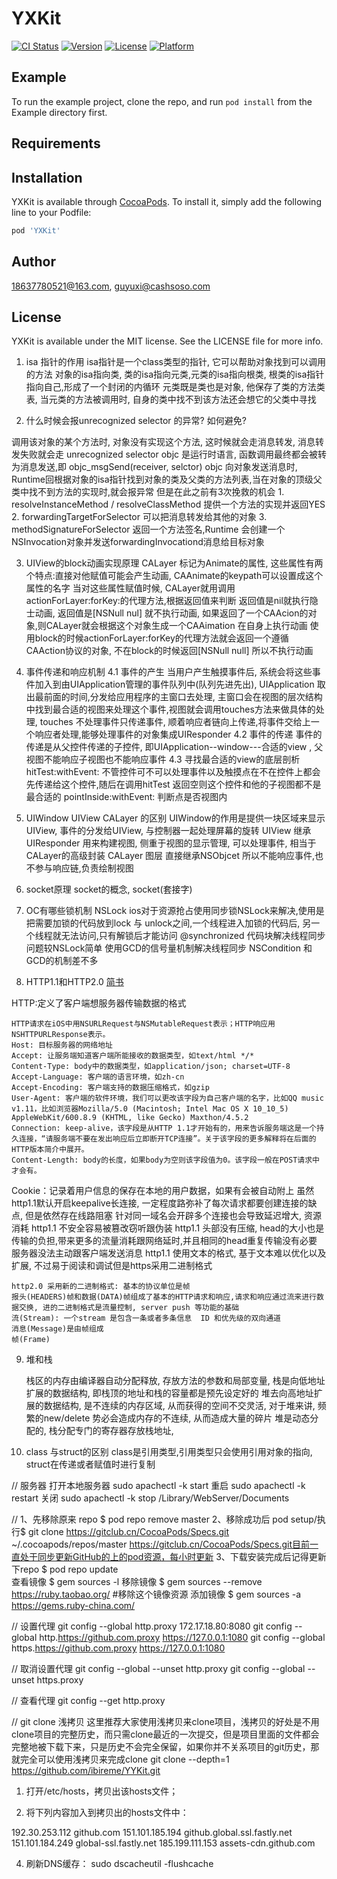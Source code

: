 # YXKit

[![CI Status](https://img.shields.io/travis/18637780521@163.com/YXKit.svg?style=flat)](https://travis-ci.org/18637780521@163.com/YXKit)
[![Version](https://img.shields.io/cocoapods/v/YXKit.svg?style=flat)](https://cocoapods.org/pods/YXKit)
[![License](https://img.shields.io/cocoapods/l/YXKit.svg?style=flat)](https://cocoapods.org/pods/YXKit)
[![Platform](https://img.shields.io/cocoapods/p/YXKit.svg?style=flat)](https://cocoapods.org/pods/YXKit)

## Example

To run the example project, clone the repo, and run `pod install` from the Example directory first.

## Requirements

## Installation

YXKit is available through [CocoaPods](https://cocoapods.org). To install
it, simply add the following line to your Podfile:

```ruby
pod 'YXKit'
```

## Author

18637780521@163.com, guyuxi@cashsoso.com

## License

YXKit is available under the MIT license. See the LICENSE file for more info.


1. isa 指针的作用
isa指针是一个class类型的指针, 它可以帮助对象找到可以调用的方法
对象的isa指向类, 类的isa指向元类,元类的isa指向根类, 根类的isa指针指向自己,形成了一个封闭的内循环
元类既是类也是对象, 他保存了类的方法类表, 当元类的方法被调用时, 自身的类中找不到该方法还会想它的父类中寻找

2. 什么时候会报unrecognized selector 的异常? 如何避免?

调用该对象的某个方法时, 对象没有实现这个方法, 这时候就会走消息转发, 消息转发失败就会走 unrecognized selector 
objc 是运行时语言, 函数调用最终都会被转为消息发送,即 objc_msgSend(receiver, selctor)
objc 向对象发送消息时, Runtime回根据对象的isa指针找到对象的类及父类的方法列表,当在对象的顶级父类中找不到方法的实现时,就会报异常
但是在此之前有3次挽救的机会
    1. resolveInstanceMethod /  resolveClassMethod 提供一个方法的实现并返回YES
    2. forwardingTargetForSelector  可以把消息转发给其他的对象
    3. methodSignatureForSelector 返回一个方法签名,Runtime 会创建一个NSInvocation对象并发送forwardingInvocationd消息给目标对象

3. UIView的block动画实现原理
CALayer 标记为Animate的属性, 这些属性有两个特点:直接对他赋值可能会产生动画, CAAnimate的keypath可以设置成这个属性的名字
当对这些属性赋值时候,  CALayer就用调用actionForLayer:forKey:的代理方法,根据返回值来判断 返回值是nil就执行隐士动画, 返回值是[NSNull nul] 就不执行动画,
如果返回了一个CAAcion的对象,则CALayer就会根据这个对象生成一个CAAimation 在自身上执行动画
使用block的时候actionForLayer:forKey的代理方法就会返回一个遵循CAAction协议的对象, 不在block的时候返回[NSNull null] 所以不执行动画

4. 事件传递和响应机制
    4.1 事件的产生
    当用户产生触摸事件后, 系统会将这些事件加入到由UIApplication管理的事件队列中(队列先进先出), UIApplication 取出最前面的时间,分发给应用程序的主窗口去处理,
    主窗口会在视图的层次结构中找到最合适的视图来处理这个事件,视图就会调用touches方法来做具体的处理, touches 不处理事件只传递事件, 顺着响应者链向上传递,将事件交给上一个响应者处理,能够处理事件的对象集成UIResponder
    4.2 事件的传递
    事件的传递是从父控件传递的子控件, 即UIApplication--window---合适的view  , 父视图不能响应子视图也不能响应事件
    4.3 寻找最合适的view的底层剖析
    hitTest:withEvent: 不管控件可不可以处理事件以及触摸点在不在控件上都会先传递给这个控件,随后在调用hitTest    返回空则这个控件和他的子视图都不是最合适的
    pointInside:withEvent: 判断点是否视图内
5. UIWindow UIView CALayer 的区别
    UIWindow的作用是提供一块区域来显示UIView, 事件的分发给UIView, 与控制器一起处理屏幕的旋转
    UIView 继承UIResponder 用来构建视图, 侧重于视图的显示管理, 可以处理事件, 相当于CALayer的高级封装
    CALayer  图层 直接继承NSObjcet 所以不能响应事件,也不参与响应链,负责绘制视图
6. socket原理
    socket的概念, socket(套接字)
    
7. OC有哪些锁机制
    NSLock ios对于资源抢占使用同步锁NSLock来解决,使用是把需要加锁的代码放到lock 与 unlock之间,一个线程进入加锁的代码后, 另一个线程就无法访问,只有解锁后才能访问
    @synchronized 代码块解决线程同步问题较NSLock简单
    使用GCD的信号量机制解决线程同步
    NSCondition 和GCD的机制差不多

8. HTTP1.1和HTTP2.0
[简书](https://www.cnblogs.com/chengxiaoyu/p/5332965.html)

HTTP:定义了客户端想服务器传输数据的格式

    HTTP请求在iOS中用NSURLRequest与NSMutableRequest表示；HTTP响应用NSHTTPURLResponse表示。
    Host: 目标服务器的网络地址
    Accept: 让服务端知道客户端所能接收的数据类型，如text/html */*
    Content-Type: body中的数据类型，如application/json; charset=UTF-8
    Accept-Language: 客户端的语言环境，如zh-cn
    Accept-Encoding: 客户端支持的数据压缩格式，如gzip
    User-Agent: 客户端的软件环境，我们可以更改该字段为自己客户端的名字，比如QQ music v1.11，比如浏览器Mozilla/5.0 (Macintosh; Intel Mac OS X 10_10_5) AppleWebKit/600.8.9 (KHTML, like Gecko) Maxthon/4.5.2
    Connection: keep-alive，该字段是从HTTP 1.1才开始有的，用来告诉服务端这是一个持久连接，“请服务端不要在发出响应后立即断开TCP连接”。关于该字段的更多解释将在后面的HTTP版本简介中展开。
    Content-Length: body的长度，如果body为空则该字段值为0。该字段一般在POST请求中才会有。

Cookie：记录着用户信息的保存在本地的用户数据，如果有会被自动附上
    虽然http1.1默认开启keepalive长连接, 一定程度路弥补了每次请求都要创建连接的缺点, 但是依然存在线路阻塞
    针对同一域名会开辟多个连接也会导致延迟增大, 资源消耗
    http1.1 不安全容易被篡改窃听跟伪装
    http1.1 头部没有压缩, head的大小也是传输的负担,带来更多的流量消耗跟网络延时,并且相同的head重复传输没有必要
    服务器没法主动跟客户端发送消息
    http1.1 使用文本的格式, 基于文本难以优化以及扩展, 不过易于阅读和调试但是https采用二进制格式
    
    http2.0 采用新的二进制格式: 基本的协议单位是帧
    报头(HEADERS)帧和数据(DATA)帧组成了基本的HTTP请求和响应,请求和响应通过流来进行数据交换, 进的二进制格式是流量控制, server push 等功能的基础
    流(Stream): 一个stream 是包含一条或者多条信息  ID 和优先级的双向通道
    消息(Message)是由帧组成
    帧(Frame)
    

    
    

9. 堆和栈

    栈区的内存由编译器自动分配释放, 存放方法的参数和局部变量, 栈是向低地址扩展的数据结构, 即栈顶的地址和栈的容量都是预先设定好的
    堆去向高地址扩展的数据结构, 是不连续的内存区域, 从而获得的空间不交灵活, 对于堆来讲, 频繁的new/delete 势必会造成内存的不连续, 从而造成大量的碎片
    堆是动态分配的, 栈分配专门的寄存器存放栈地址, 
    
10. class 与struct的区别
    class是引用类型,引用类型只会使用引用对象的指向, struct在传递或者赋值时进行复制


// 服务器
打开本地服务器 sudo apachectl -k start
重启  sudo apachectl -k restart
关闭  sudo apachectl -k stop
/Library/WebServer/Documents

// 1、先移除原来 repo $ pod repo remove master
   2、移除成功后 pod setup/执行$ git clone https://gitclub.cn/CocoaPods/Specs.git ~/.cocoapods/repos/master
   https://gitclub.cn/CocoaPods/Specs.git目前一直处于同步更新GitHub的上的pod资源，每小时更新
   3、下载安装完成后记得更新下repo $ pod repo update    
   查看镜像 $ gem sources -l
   移除镜像 $ gem sources --remove https://ruby.taobao.org/ #移除这个镜像资源
   添加镜像 $ gem sources -a https://gems.ruby-china.com/



// 设置代理
git config --global http.proxy 172.17.18.80:8080
git config --global http.https://github.com.proxy https://127.0.0.1:1080
git config --global https.https://github.com.proxy https://127.0.0.1:1080

// 取消设置代理
git config --global --unset http.proxy
git config --global --unset https.proxy


// 查看代理
git config --get http.proxy




// git clone 浅拷贝 这里推荐大家使用浅拷贝来clone项目，浅拷贝的好处是不用clone项目的完整历史，而只需clone最近的一次提交，但是项目里面的文件都会完整地被下载下来，只是历史不会完全保留，如果你并不关系项目的git历史，那就完全可以使用浅拷贝来完成clone
git clone --depth=1 https://github.com/ibireme/YYKit.git



1. 打开/etc/hosts，拷贝出该hosts文件；

2. 将下列内容加入到拷贝出的hosts文件中：

192.30.253.112 github.com
151.101.185.194 github.global.ssl.fastly.net
151.101.184.249 global-ssl.fastly.net
185.199.111.153 assets-cdn.github.com

4. 刷新DNS缓存：
sudo dscacheutil -flushcache




